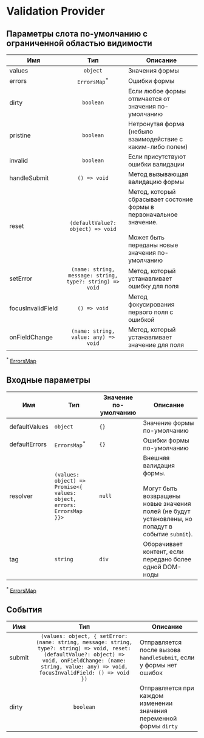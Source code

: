 # Validation Provider

## Параметры слота по-умолчанию с ограниченной областью видимости

| Имя                |                           Тип                            | Описание                                                                                                                      |
|--------------------|:--------------------------------------------------------:|-------------------------------------------------------------------------------------------------------------------------------|
| values             |                         `object`                         | Значения формы                                                                                                                |
| errors             |                 `ErrorsMap`<sup>*</sup>                  | Ошибки формы                                                                                                                  |
| dirty              |                        `boolean`                         | Если любое формы отличается от значения по-умолчанию                                                                          |
| pristine           |                        `boolean`                         | Нетронутая форма (небыло взаимодействие с каким-либо полем)                                                                   |
| invalid            |                        `boolean`                         | Если присутствуют ошибки валидации                                                                                            |
| handleSubmit       |                       `() => void`                       | Метод вызывающая валидацию формы                                                                                              |
| reset              |            `(defaultValue?: object) => void`             | Метод, который сбрасывает состоние формы в первоначальное значение.<br/><br/> Может быть переданы новые значения по-умолчанию |
| setError           | `(name: string, message: string, type?: string) => void` | Метод, который устанавливает ошибку для поля                                                                                  |
| focusInvalidField  |                       `() => void`                       | Метод фокусирования первого поля с ошибкой                                                                                    |
| onFieldChange      |           `(name: string, value: any) => void`           | Метод, который устанавливает значение для поля                                                                                |

<sup>*</sup> [ErrorsMap](./types.md#errorsmap)

## Входные параметры

| Имя            | Тип                                                                   | Значение по-умолчанию | Описание                                                                                                                                  |
|----------------|-----------------------------------------------------------------------|-----------------------|-------------------------------------------------------------------------------------------------------------------------------------------|
| defaultValues  | `object`                                                              | `{}`                  | Значение формы по-умолчанию                                                                                                               |
| defaultErrors  | `ErrorsMap`<sup>*</sup>                                               | `{}`                  | Ошибки формы по-умолчанию                                                                                                                 |
| resolver       | `(values: object) => Promise<{ values: object, errors: ErrorsMap }}>` | `null`                | Внешняя валидация формы.<br/><br/>Могут быть возвращены новые значения полей (не будут установлены, но попадут в событие `submit`). <br/> |
| tag            | `string`                                                              | `div`                 | Оборачивает контент, если передано более одной DOM-ноды                                                                                   |

<sup>*</sup> [ErrorsMap](./types.md#errorsmap)

## События

| Имя    |                                                                                                        Тип                                                                                                         | Описание                                                            |
|--------|:------------------------------------------------------------------------------------------------------------------------------------------------------------------------------------------------------------------:|---------------------------------------------------------------------|
| submit | `(values: object, { setError: (name: string, message: string, type?: string) => void, reset: (defaultValue?: object) => void, onFieldChange: (name: string, value: any) => void, focusInvalidField: () => void })` | Отправляется после вызова `handleSubmit`, если у формы нет ошибок   |
| dirty  |                                                                                                     `boolean`                                                                                                      | Отправляется при каждом изменении значения переменной формы `dirty` |

